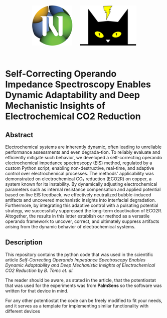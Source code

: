 <p align="center"><img src="logos/ki.png" width="128">&nbsp;&nbsp;&nbsp;&nbsp;&nbsp;&nbsp;<img src="logos/electrocat.png" width="180"> </p>

<br>


# Self-Correcting Operando Impedance Spectroscopy Enables Dynamic Adaptability and Deep Mechanistic Insights of Electrochemical CO2 Reduction

## Abstract
Electrochemical systems are inherently dynamic, often leading to unreliable performance assessments and even degrada-tion. To reliably evaluate and efficiently mitigate such behavior, we developed a self-correcting operando electrochemical impedance spectroscopy (EIS) method, regulated by a custom Python script, enabling non-destructive, real-time, and adaptive control over electrochemical processes. The methods' applicability was demonstrated on electrochemical CO₂ reduction (ECO2R) on copper, a system known for its instability. By dynamically adjusting electrochemical parameters such as internal resistance compensation and applied potential based on live EIS feedback, we effectively neutralized bubble-induced artifacts and uncovered mechanistic insights into interfacial degradation. Furthermore, by integrating this adaptive control with a pulsating potential strategy, we successfully suppressed the long-term deactivation of ECO2R. Altogether, the results in this letter establish our method as a versatile operando framework to uncover, correct, and ultimately suppress artifacts arising from the dynamic behavior of electrochemical systems.

## Description
This repository contains the python code that was used in the scientific article 
*Self-Correcting Operando Impedance Spectroscopy Enables Dynamic Adaptability and Deep Mechanistic Insights of Electrochemical CO2 Reduction*
by *B. Tomc et. al.*  

The reader should be aware, as stated in the article, that the potentiostat that was used for the experiments was from **PalmSens** so the software was written for that device in mind.  

For any other potentiostat the code can be freely modified to fit your needs, and it serves as a template for implementing similar functionality with different devices

